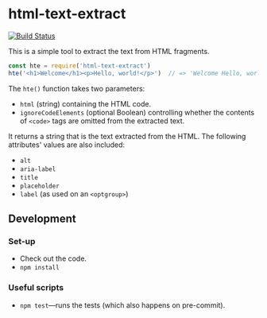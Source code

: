 html-text-extract
=================

[![Build Status](https://travis-ci.org/matatk/html-text-extract.svg?branch=master)](https://travis-ci.org/matatk/html-text-extract)

This is a simple tool to extract the text from HTML fragments.

```javascript
const hte = require('html-text-extract')
hte('<h1>Welcome</h1><p>Hello, world!</p>')  // => 'Welcome Hello, world!'
```

The `hte()` function takes two parameters:

* `html` (string) containing the HTML code.
* `ignoreCodeElements` (optional Boolean) controlling whether the contents of `<code>` tags are omitted from the extracted text.

It returns a string that is the text extracted from the HTML.  The following attributes' values are also included:

* `alt`
* `aria-label`
* `title`
* `placeholder`
* `label` (as used on an `<optgroup>`)

Development
-----------

### Set-up

* Check out the code.
* `npm install`

### Useful scripts

* `npm test`&mdash;runs the tests (which also happens on pre-commit).
